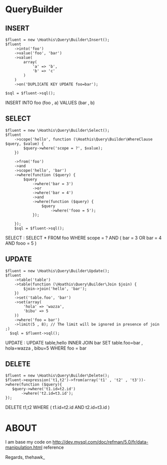 QueryBuilder
============

INSERT
------------

    $fluent = new \Hoathis\Query\Builder\Insert();
    $fluent
        ->into('foo')
        ->value('foo', 'bar')
        ->value(
            array(
                'a' => 'b',
                'b' => 'c'
            )
        )
        ->on('DUPLICATE KEY UPDATE foo=bar');

    $sql = $fluent->sql();

INSERT  INTO foo (foo , a) VALUES (bar , b)

SELECT
------------
    $fluent = new \Hoathis\Query\Builder\Select();
    $fluent
        ->scope('hello', function (\Hoathis\Query\Builder\WhereClause $query, $value) {
            $query->where('scope = ?', $value);
        })

        ->from('foo')
        ->and
        ->scope('hello', 'bar')
        ->where(function ($query) {
            $query
                ->where('bar = 3')
                ->or
                ->where('bar = 4')
                ->and
                ->where(function ($query) {
                    $query
                        ->where('fooo = 5');
                });

        });
        $sql = $fluent->sql();

SELECT : SELECT  *  FROM foo WHERE   scope = ? AND (  bar = 3 OR bar = 4 AND  fooo = 5 )


UPDATE
------------

    $fluent = new \Hoathis\Query\Builder\Update();
    $fluent
        ->table('table')
        ->table(function (\Hoathis\Query\Builder\Join $join) {
            $join->join('hello', 'bar');
        })
        ->set('table.foo', 'bar')
        ->set(array(
            'hola' => 'wazza',
            'bibu' => 5
        ))
        ->where('foo = bar')
        ->limit(5 , 8); // The limit will be ignored in presence of join ;)
      $sql = $fluent->sql();

UPDATE : UPDATE  table,hello INNER JOIN bar SET table.foo=bar , hola=wazza , bibu=5 WHERE  foo = bar

DELETE
------------
    $fluent = new \Hoathis\Query\Builder\Delete();
    $fluent->expression('t1,t2')->from(array('t1' , 't2' , 't3'))->where(function ($query){
       $query->where('t1.id=t2.id')
           ->where('t2.id=t3.id');
    });
    
DELETE  t1,t2 WHERE  (  t1.id=t2.id AND t2.id=t3.id )


ABOUT
============
I am base my code on http://dev.mysql.com/doc/refman/5.0/fr/data-manipulation.html reference

Regards,
thehawk_
